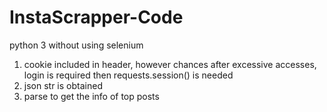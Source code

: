 # InstaScrapper-Code
python 3 without using selenium 

1. cookie included in header, however chances after excessive accesses, login is required
   then requests.session() is needed 
2. json str is obtained
3. parse to get the info of top posts 
